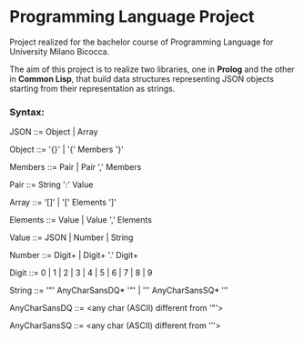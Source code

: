 # Programming Language Project
Project realized for the bachelor course of Programming Language for University Milano Bicocca.

The aim of this project is to realize two libraries, one in **Prolog** and the other in **Common Lisp**, that build data structures representing JSON objects starting from their representation as strings.

### Syntax:


JSON ::= Object | Array


Object ::= '{}' | '{' Members '}'


Members ::= Pair | Pair ',' Members


Pair ::= String ':' Value


Array ::= '[]' | '[' Elements ']'


Elements ::= Value | Value ',' Elements


Value ::= JSON | Number | String


Number ::= Digit+ | Digit+ '.' Digit+


Digit ::= 0 | 1 | 2 | 3 | 4 | 5 | 6 | 7 | 8 | 9


String ::= '"' AnyCharSansDQ* '"' | '’' AnyCharSansSQ* '’'


AnyCharSansDQ ::= <any char (ASCII) different from '"'>


AnyCharSansSQ ::= <any char (ASCII) different from '’'>
